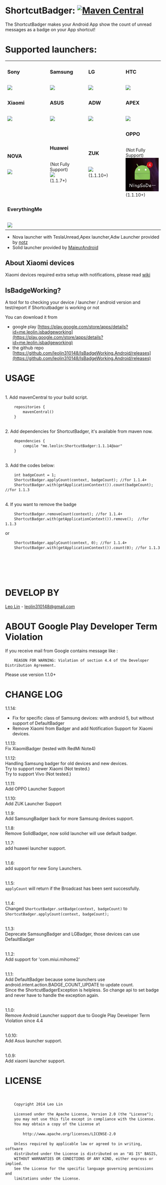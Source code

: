 ShortcutBadger: [![Maven Central](https://maven-badges.herokuapp.com/maven-central/me.leolin/ShortcutBadger/badge.svg)](https://maven-badges.herokuapp.com/maven-central/me.leolin/ShortcutBadger)
===================================

The ShortcutBadger makes your Android App show the count of unread messages as a badge on your App shortcut!

# Supported launchers:<br/>

<table>
    <tr>
        <td width="130">
            <h3>Sony</h3>
            <br>
            <img src="https://raw.github.com/leolin310148/ShortcutBadger/master/screenshots/ss_sony.png"/>
        </td>
        <td width="130">
            <h3>Samsung</h3>
            <br>
            <img src="https://raw.github.com/leolin310148/ShortcutBadger/master/screenshots/ss_samsung.png"/>
        </td>
        <td width="130">
            <h3>LG</h3>
            <br>
            <img src="https://raw.github.com/leolin310148/ShortcutBadger/master/screenshots/ss_lg.png"/>
        </td>
        <td width="130">
            <h3>HTC</h3>
            <br>
            <img src="https://raw.github.com/leolin310148/ShortcutBadger/master/screenshots/ss_htc.png"/>
        </td>
    </tr>
    <tr>
        <td width="130">
            <h3>Xiaomi</h3>
            <br>
            <img src="https://raw.github.com/leolin310148/ShortcutBadger/master/screenshots/ss_xiaomi.png"/>
            <br>
        </td>
        <td width="130">
            <h3>ASUS</h3>
            <br>
            <img src="https://raw.github.com/leolin310148/ShortcutBadger/master/screenshots/ss_asus.png"/>
        </td>
        <td width="130">
            <h3>ADW</h3>
            <br>
            <img src="https://raw.github.com/leolin310148/ShortcutBadger/master/screenshots/ss_adw.png"/>
        </td>
        <td width="130">
            <h3>APEX</h3>
            <br>
            <img src="https://raw.github.com/leolin310148/ShortcutBadger/master/screenshots/ss_apex.png"/>
        </td>
    <tr>
        <td width="130">
            <h3>NOVA</h3>
            <br>
            <img src="https://raw.github.com/leolin310148/ShortcutBadger/master/screenshots/ss_nova.png"/>
        </td>
        <td width="130">
            <h3>Huawei</h3>
            <br>
            (Not Fully Support)
            <br>
            <img src="https://raw.github.com/leolin310148/ShortcutBadger/master/screenshots/ss_huawei.png"/>
            <br>
            (1.1.7+)
        </td>
        <td width="130">
            <h3>ZUK</h3>
            <br>
            <img src="https://raw.github.com/linwoain/ShortcutBadger/master/screenshots/ss_zuk.png"/>
            <br>
            (1.1.10+)
        </td>
        <td width="130">
            <h3>OPPO</h3>
            <br>
            (Not Fully Support)
            <br>
            <img src="screenshots/ss_oppo.png?raw=true"/>
            <br>
            (1.1.10+)
        </td>
    </tr>
     <tr>
        <td width="130">
            <h3>EverythingMe</h3>
                <br>
                <img src="https://raw.github.com/leolin310148/ShortcutBadger/master/screenshots/ss_evme.png"/>
        </td>
     </tr>
    
</table> 

* Nova launcher with TeslaUnread,Apex launcher,Adw Launcher provided by [notz](https://github.com/notz)
* Solid launcher provided by [MajeurAndroid](https://github.com/MajeurAndroid)

## About Xiaomi devices
Xiaomi devices required extra setup with notifications, please read [wiki](https://github.com/leolin310148/ShortcutBadger/wiki/Xiaomi-Device-Support)

## IsBadgeWorking? 

A tool for to checking your device / launcher / android version and test/report if Shortcutbadger is working or not

You can download it from 
* google play [https://play.google.com/store/apps/details?id=me.leolin.isbadgeworking](https://play.google.com/store/apps/details?id=me.leolin.isbadgeworking)
* the github repo [https://github.com/leolin310148/IsBadgeWorking.Android/releases](https://github.com/leolin310148/IsBadgeWorking.Android/releases)


USAGE
===================================
<br/>1. Add mavenCentral to your build script.

        repositories {
            mavenCentral()
        }
    
<br/>2. Add dependencies for ShortcutBadger, it's available from maven now.
        
        dependencies {
            compile "me.leolin:ShortcutBadger:1.1.14@aar"
        }

<br/>3. Add the codes below:

        int badgeCount = 1;
        ShortcutBadger.applyCount(context, badgeCount); //for 1.1.4+
        ShortcutBadger.with(getApplicationContext()).count(badgeCount); //for 1.1.3
        
<br/>4. If you want to remove the badge
        
        ShortcutBadger.removeCount(context); //for 1.1.4+
        ShortcutBadger.with(getApplicationContext()).remove();  //for 1.1.3
or
        
        ShortcutBadger.applyCount(context, 0); //for 1.1.4+
        ShortcutBadger.with(getApplicationContext()).count(0); //for 1.1.3
<br/>
<br/>
<br/>
<br/>


DEVELOP BY
===================================
[Leo Lin](https://github.com/leolin310148) - leolin310148@gmail.com


ABOUT Google Play Developer Term Violation
===================================
If you receive mail from Google contains message like :<br/> 

        REASON FOR WARNING: Violation of section 4.4 of the Developer Distribution Agreement.
        
Please use version 1.1.0+



CHANGE LOG
===================================
1.1.14:<br/>
* Fix for specific class of Samsung devices: with android 5, but without support of DefaultBadger
* Remove Xiaomi from Badger and add Notification Support for Xiaomi devices. 

1.1.13:<br/>
Fix XiaomiBadger (tested with RedMi Note4)

1.1.12:<br/>
Handling Samsung badger for old devices and new devices.
<br/>
Try to support newer Xiaomi (Not tested.)
<br/>
Try to support Vivo (Not tested.)

1.1.11:<br/>
Add OPPO Launcher Support

1.1.10:<br/>
Add ZUK Launcher Support

1.1.9:<br/>
Add SamsungBadger back for more Samsung devices support.

1.1.8:<br/>
Remove SolidBadger, now solid launcher will use default badger.


1.1.7:<br/>
add huawei launcher support. <br/>
<br/>

1.1.6:<br/>
add support for new Sony Launchers. <br/>
<br/>

1.1.5:<br/>
`applyCount` will return if the Broadcast has been sent successfully. <br/>
<br/>

1.1.4:<br/>
Changed `ShortcutBadger.setBadge(context, badgeCount)` to `ShortcutBadger.applyCount(context, badgeCount);`<br/>
<br/>

1.1.3:<br/>
Deprecate SamsungBadger and LGBadger, those devices can use DefaultBadger<br/>
<br/>

1.1.2:<br/>
Add support for 'com.miui.mihome2'<br/>
<br/>

1.1.1:<br/>
Add DefaultBadger because some launchers use android.intent.action.BADGE_COUNT_UPDATE to update count.
<br/>
Since the ShortcutBadgerException is helpless. So change api to set badge and never have to handle the exception again. 
<br/>
<br/>

1.1.0:<br/>
Remove Android Launcher support due to  Google Play Developer Term Violation since 4.4 
<br/>
<br/>

1.0.10:<br/>
Add Asus launcher support.
<br/>
<br/>

1.0.9:<br/>
Add xiaomi launcher support.


LICENSE
===================================
<br/>
        
        Copyright 2014 Leo Lin
        
        Licensed under the Apache License, Version 2.0 (the "License");
        you may not use this file except in compliance with the License.
        You may obtain a copy of the License at
        
            http://www.apache.org/licenses/LICENSE-2.0
        
        Unless required by applicable law or agreed to in writing, software
        distributed under the License is distributed on an "AS IS" BASIS,
        WITHOUT WARRANTIES OR CONDITIONS OF ANY KIND, either express or implied.
        See the License for the specific language governing permissions and
        limitations under the License.
<br/>       
